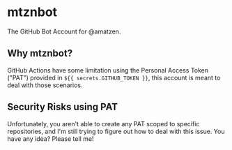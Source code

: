 # mtznbot

The GitHub Bot Account for @amatzen.

## Why mtznbot?

GitHub Actions have some limitation using the Personal Access Token ("PAT") provided in `${{ secrets.GITHUB_TOKEN }}`, this account is meant to deal with those scenarios.

## Security Risks using PAT

Unfortunately, you aren't able to create any PAT scoped to specific repositories, and I'm still trying to figure out how to deal with this issue.
You have any idea? Please tell me!
